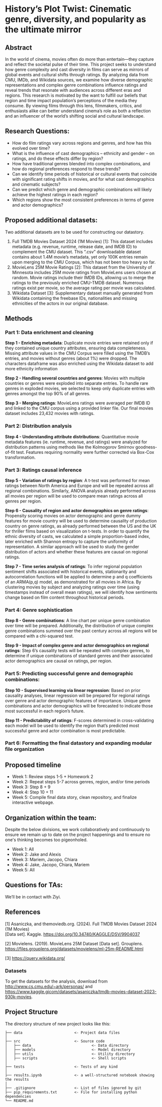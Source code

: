 # History’s Plot Twist: Cinematic genre, diversity, and popularity as the ultimate mirror 

## Abstract  
In the world of cinema, movies often do more than entertain—they capture and reflect the 
societal pulse of their time. This project seeks to understand how genre complexity and cast 
diversity in films can serve as mirrors of global events and cultural shifts through ratings. By 
analyzing data from CMU, IMDb, and Wikidata sources, we examine how diverse 
demographic representations and complex genre combinations influence ratings and reveal 
trends that resonate with audiences across different eras and regions. This research is 
motivated by the want to fulfill our beliefs that region and time impact population’s 
perceptions of the media they consume. By viewing films through this lens, filmmakers, 
critics, and enthusiasts alike can better understand cinema’s role as both a reflection and an 
influencer of the world’s shifting social and cultural landscape.

## Research Questions:  
- How do film ratings vary across regions and genres, and how has this evolved over 
time? 
- What is the influence of cast demographics – ethnicity and gender – on ratings, and do 
these effects differ by region? 
- How have traditional genres blended into complex combinations, and how do regional 
preferences respond to these trends? 
- Can we identify time periods of historical or cultural events that coincide with 
significant rating shifts in movies, and for what cast demographics and cinematic 
subjects? 
- Can we predict which genre and demographic combinations will likely achieve the 
highest ratings in each region?  
- Which regions show the most consistent preferences in terms of genre and actor 
demographics? 

## Proposed additional datasets: 
Two additional datasets are to be used for constructing our datastory.  
1. Full TMDB Movies Dataset 2024 (1M Movies) [1]: This dataset includes metadata 
(e.g. revenue, runtime, release date, and IMDB ID) to complement the CMU dataset. 
This “.csv” downloadable dataset contains about 1.4M movie’s metadata, yet only 
100K entries remain upon merging to the CMU Corpus, which has not been too heavy 
so far. 
2. MovieLens 25M Movie Ratings [2]: This dataset from the University of Minnesota 
includes 25M movie ratings from MovieLens users chosen at random. Movie ratings 
include their IMDB IDs, allowing us to merge the ratings to the previously enriched 
CMU-TMDB dataset. Numerous ratings exist per movie, so the average rating per 
movie was calculated. 
3. Wikidata Dataset [3]: Supplementary dataset manually generated from Wikidata 
containing the freebase IDs, nationalities and missing ethnicities of the actors in our 
original database.

## Methods 
### Part 1: Data enrichment and cleaning 
**Step 1 - Enriching metadata**: Duplicate movie entries were retained only if they contained unique 
country attributes, ensuring data completeness. Missing attribute values in the CMU Corpus were filled 
using the TMDB’s entries, and movies without genres (about 1%) were dropped. The characters 
dataframe was also enriched using the Wikidata dataset to add more ethnicity information

**Step 2 - Handling several countries and genres**: Movies with multiple countries or genres were 
exploded into separate entries. To handle rare genres in exploded movies, we selected to keep only 
duplicate entries with genres amongst the top 90% of all genres.  

**Step 3 - Merging ratings**: MovieLens ratings were averaged per IMDB ID and linked to the CMU 
corpus using a provided linker file. Our final movies dataset includes 23,432 movies with ratings. 

### Part 2: Distribution analysis 
**Step 4 - Understanding attribute distributions**: Quantitative movie metadata features (ie. runtime, 
revenue, and ratings) were analyzed for distribution patterns using methods like the Kolmogorov
Smirnov goodness-of-fit test. Features requiring normality were further corrected via Box-Cox 
transformation. 

### Part 3: Ratings causal inference 
**Step 5 - Variation of ratings by region**: A t-test was performed for mean ratings between North 
America and Europe and will be repeated across all regional combinations. Similarly, ANOVA analysis 
already performed across all movies per region will be used to compare mean ratings across all genres 
per region.  

**Step 6 - Causality of region and actor demographics on genre ratings**: Propensity scoring movies 
on actor demographic and genre dummy features for movie country will be used to determine causality 
of production country on genre ratings, as already performed between the US and the UK for thriller 
films based on visualization on t-tests. In order to quantify the ethnic diversity of casts, we calculated a 
simple proportion-based index, later enriched with Shannon entropy to capture the uniformity of 
representation. A similar approach will be used to study the gender distribution of actors and whether 
these features are causal on regional ratings. 

**Step 7 - Time series analysis of ratings**: To infer regional population sentiment shifts associated 
with historical events, stationarity and autocorrelation functions will be applied to determine p and q 
coefficients of an ARMA(p,q) model, as demonstrated for all movies in Africa. By clustering movies 
by subject and analyzing ratings over time (using timestamps instead of overall mean ratings), we will 
identify how sentiments change based on film content throughout historical periods. 

### Part 4: Genre sophistication 
**Step 8 - Genre combinations**: A line chart per unique genre combination over time will be 
prepared. Additionally, the distribution of unique complex genre combinations summed over 
the past century across all regions will be compared with a chi-squared test. 

**Step 9 - Impact of complex genre and actor demographics on regional ratings**: Step 6’s 
causality tests will be repeated with complex genres, to determine if unique combinations of 
standard genres and their associated actor demographics are causal on ratings, per region.  

### Part 5: Predicting successful genre and demographic combinations: 
**Step 10 - Supervised learning via linear regression**: Based on prior causality analyses, linear 
regression will be prepared for regional ratings over genre and actor demographic features of 
importance. Unique genre combinations and actor demographics will be forecasted to indicate 
those most successful in each region’s future. 

**Step 11 - Predictability of ratings**: F-scores determined in cross-validating each model will 
be used to identify the region that’s predicted most successful genre and actor combination is 
most predictable. 

### Part 6: Formatting the final datastory and expanding modular file organization 

## Proposed timeline 
- Week 1: Review steps 1-5 + Homework 2 
- Week 2: Repeat steps 5-7 across genres, region, and/or time periods 
- Week 3: Step 8 + 9 
- Week 4: Step 10 + 11 
- Week 5: Compile final data story, clean repository, and finalize interactive webpage. 

## Organization within the team:  
Despite the below divisions, we work collaboratively and continuously to ensure we remain up 
to date on the project happenings and to ensure no one's thinking becomes too pigeonholed. 
- Week 1: All 
- Week 2: Jake and Alexis 
- Week 3: Mariem, Jacopo, Chiara 
- Week 4: Jake, Jacopo, Chiara, Mariem 
- Week 5: All  

## Questions for TAs:  
We’ll be in contact with Ziyi. 

## References 
[1] Asaniczka, and themoviedb.org. (2024). Full TMDB Movies Dataset 2024 (1M Movies)  
[Data set]. Kaggle. https://doi.org/10.34740/KAGGLE/DSV/9904037 

[2] Movielens. (2019). MovieLens 25M Dataset [Data set]. Grouplens.  
https://files.grouplens.org/datasets/movielens/ml-25m-README.html  

[3] https://query.wikidata.org/ 


### Datasets
To get the datasets for the analysis, download from http://www.cs.cmu.edu/~ark/personas/ and https://www.kaggle.gicom/datasets/asaniczka/tmdb-movies-dataset-2023-930k-movies. 



## Project Structure

The directory structure of new project looks like this:

```
├── data                        <- Project data files
│
├── src                         <- Source code
│   ├── data                            <- Data directory
│   ├── models                          <- Model directory
│   ├── utils                           <- Utility directory
│   ├── scripts                         <- Shell scripts
│
├── tests                       <- Tests of any kind
│
├── results.ipynb               <- a well-structured notebook showing the results
│
├── .gitignore                  <- List of files ignored by git
├── pip_requirements.txt        <- File for installing python dependencies
└── README.md
```


